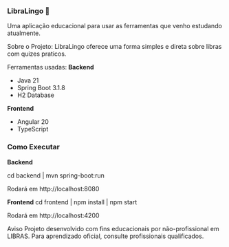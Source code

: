 ### ﻿LibraLingo 🤟

Uma aplicação educacional para usar as ferramentas que venho estudando atualmente.

Sobre o Projeto:
LibraLingo oferece uma forma simples e direta sobre libras com quizes praticos.

Ferramentas usadas:
**Backend**
- Java 21  
- Spring Boot 3.1.8  
- H2 Database

 **Frontend**
- Angular 20  
- TypeScript

### Como Executar

**Backend**

cd backend |
mvn spring-boot:run

Rodará em http://localhost:8080

**Frontend**
cd frontend |
npm install |
npm start

Rodará em http://localhost:4200

Aviso
Projeto desenvolvido com fins educacionais por não-profissional em LIBRAS.
Para aprendizado oficial, consulte profissionais qualificados.

